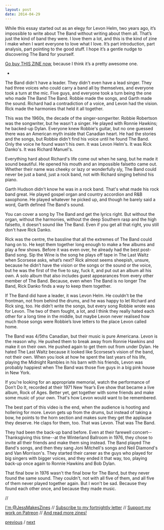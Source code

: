 ```yaml
---
layout: post
date: 2014-04-29
---
```


While this essay started out as an elegy for Levon Helm, two years ago, it’s impossible to write about The Band without writing about them all. That’s just the kind of band they were. I love them a lot, and this is the kind of zine I make when I want everyone to love what I love. It’s part introduction, part analysis, part pointing to the good stuff. I hope it’s a gentle nudge to discovering The Band for yourself.

[Go buy THIS ZINE now](https://jessdriscoll.itch.io/out-loud), because I think it’s a pretty awesome one.

-

The Band didn't have a leader. They didn't even have a lead singer. They had three voices who could carry a band all by themselves, and everyone took a turn at the mic. Five guys, and everyone took a turn being the one who made The Band The Band. Robbie made the songs, and Garth made the sound. Richard had a contradiction of a voice, and Levon had the vision. Rick made the harmonies that held it all together.

This was the 1960s, the decade of the singer-songwriter. Robbie Robertson was the songwriter, but he wasn't a singer. He played with Ronnie Hawkins; he backed-up Dylan. Everyone knew Robbie's guitar, but no one guessed there was an American myth inside that Canadian heart. He had the stories and the songs, but Robbie didn't find his voice until he found The Band. Only the voice he found wasn't his own. It was Levon Helm's. It was Rick Danko's. It was Richard Manuel's.

Everything hard about Richard's life come out when he sang, but he made it sound beautiful. He opened his mouth and an impossible falsetto came out. Whether their name was cheeky or lazy or wonderfully sly, The Band could never be just a band, just a rock band, not with Richard singing behind his piano.

Garth Hudson didn't know he was in a rock band. That's what made his rock band great. He played gospel organ and country accordion and R&B saxophone. He played whatever he picked up, and though he barely said a word, Garth defined The Band's sound.

You can cover a song by The Band and get the lyrics right. But without the organ, without the harmonies, without the deep Southern rasp and the high falsetto, it doesn't sound like The Band. Even if you get all that right, you still don't have Rick Danko.

Rick was the centre, the bassline that all the extremes of The Band could hang on to. He kept them together long enough to make a few albums and play a few shows. Before it was even over, he already had the best post-Band song. Sip the Wine is the song he plays off tape in The Last Waltz when Scorsese asks, what’s next? Rick almost seems sheepish, unsure, because he didn’t have the vision or the songs or the sound or the voice, but he was the first of the five to say, fuck it, and put out an album all his own. A solo album that also includes guest appearances from every other member of The Band. Because, even when The Band is no longer The Band, Rick Danko finds a way to keep them together.

If The Band did have a leader, it was Levon Helm. He couldn’t be the frontman, not from behind the drums, and he was happy to let Richard and Rick sing, too. He didn’t write the songs, but every song Robbie wrote was for Levon. The two of them fought, a lot, and I think they really hated each other for a long time in the middle, but maybe Levon never realised how much those songs were Robbie’s love letters to the place Levon called home.

The Band was 4/5ths Canadian, but their music is pure Americana. Levon is the reason why. He pushed them to break away from Ronnie Hawkins and make it on their own. He pushed again to get them out from under Dylan. He hated The Last Waltz because it looked like Scorsese’s vision of the band, not their own. When you look at how he spent the last years of his life, playing the Midnight Rambles in his barn with his friends, Levon was probably happiest when The Band was those five guys in a big pink house in New York.

If you're looking for an appropriate memorial, watch the performance of Don’t Do It, recorded at their 1971 New Year’s Eve show that became a live album, Rock of Ages. Better yet, get together with some friends and make some music of your own. That's how Levon would want to be remembered.

The best part of this video is the end, when the audience is hooting and hollering for more. Levon gets up from the drums, but instead of taking a bow, he points to the horn section and makes sure they get the applause they deserve. He claps for them, too. That was Levon. That was The Band.

They had been the back-up band before. Even at their farewell concert--Thanksgiving this time--at the Winterland Ballroom in 1976, they chose to invite all their friends and make them sing instead. The Band played The Band's songs, and then they sang Joni Mitchell's songs and Neil Diamond's and Van Morrison's. They started their career as the guys who played for big singers with bigger voices, and they ended it that way, too, playing back-up once again to Ronnie Hawkins and Bob Dylan.

That final bow in 1976 wasn't the final bow for The Band, but they never found the same sound. They couldn't, not with all five of them, and all five of them never played together again. But I won't be sad. Because they found each other once, and because they made music.

//

[I'm @JessMakesZines](https://twitter.com/JessMakesZines) // [Subscribe to my fortnightly letter](http://tinyletter.com/jessdriscoll) // [Support my work on Patreon](https://www.patreon.com/jessdriscoll) // [And read more zines!](https://jessdriscoll.itch.io/)

<a href="{{page.previous.url}}">previous</a> / <a href="{{page.next.url}}">next</a>

